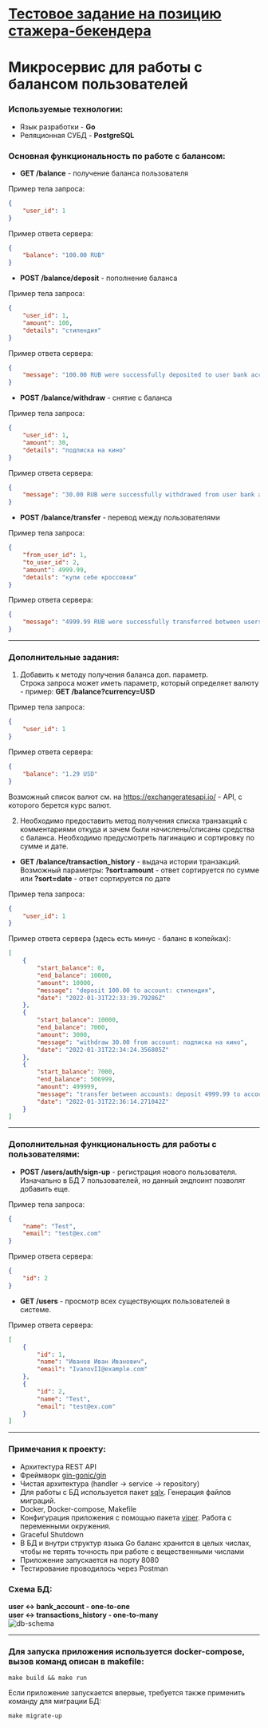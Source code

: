 # __[Тестовое задание на позицию стажера-бекендера](https://github.com/avito-tech/autumn-2021-intern-assignment)__

# __Микросервис для работы с балансом пользователей__

### Используемые технологии:
* Язык разработки - __Go__
* Реляционная СУБД - __PostgreSQL__

### Основная функциональность по работе с балансом:
* __GET /balance__ - получение баланса пользователя <br>

Пример тела запроса:
```json
{
    "user_id": 1
}
```

Пример ответа сервера:
```json
{
    "balance": "100.00 RUB"
}
```

* __POST /balance/deposit__ - пополнение баланса <br>

Пример тела запроса:
```json
{
    "user_id": 1,
    "amount": 100,
    "details": "стипендия"
}
```

Пример ответа сервера:
```json
{
    "message": "100.00 RUB were successfully deposited to user bank account"
}
```

* __POST /balance/withdraw__ - снятие с баланса <br>

Пример тела запроса:
```json
{
    "user_id": 1,
    "amount": 30,
    "details": "подписка на кино"
}
```

Пример ответа сервера:
```json
{
    "message": "30.00 RUB were successfully withdrawed from user bank account"
}
```

* __POST /balance/transfer__ - перевод между пользователями <br>

Пример тела запроса:
```json
{
    "from_user_id": 1,
    "to_user_id": 2,
    "amount": 4999.99,
    "details": "купи себе кроссовки"
}
```

Пример ответа сервера:
```json
{
    "message": "4999.99 RUB were successfully transferred between users"
}
```

---

### Дополнительные задания:
1) Добавить к методу получения баланса доп. параметр. <br>
Строка запроса может иметь параметр, который определяет валюту - пример: __GET /balance?currency=USD__ 

Пример тела запроса:
```json
{
    "user_id": 1
}
```

Пример ответа сервера:
```json
{
    "balance": "1.29 USD"
}
```

Возможный список валют см. на https://exchangeratesapi.io/ - API, с которого берется курс валют.

2) Необходимо предоставить метод получения списка транзакций с комментариями откуда и зачем были начислены/списаны средства с баланса. Необходимо предусмотреть пагинацию и сортировку по сумме и дате.
* __GET /balance/transaction_history__ - выдача истории транзакций.
Возможный параметры: __?sort=amount__ - ответ сортируется по сумме или __?sort=date__ - ответ сортируется по дате

Пример тела запроса:
```json
{
    "user_id": 1
}
```

Пример ответа сервера (здесь есть минус - баланс в копейках):
```json
[
    {
        "start_balance": 0,
        "end_balance": 10000,
        "amount": 10000,
        "message": "deposit 100.00 to account: стипендия",
        "date": "2022-01-31T22:33:39.79286Z"
    },
    {
        "start_balance": 10000,
        "end_balance": 7000,
        "amount": 3000,
        "message": "withdraw 30.00 from account: подписка на кино",
        "date": "2022-01-31T22:34:24.356805Z"
    },
    {
        "start_balance": 7000,
        "end_balance": 506999,
        "amount": 499999,
        "message": "transfer between accounts: deposit 4999.99 to account: купи себе кроссовки",
        "date": "2022-01-31T22:36:14.271042Z"
    }
]
```

---

### Дополнительная функциональность для работы с пользователями:
* __POST /users/auth/sign-up__ - регистрация нового пользователя. Изначально в БД 7 пользователей, но данный эндпоинт позволят добавить еще. <br>

Пример тела запроса:
```json
{
    "name": "Test",
    "email": "test@ex.com"
}
```
Пример ответа сервера:
```json
{
    "id": 2
}
```
* __GET /users__ - просмотр всех существующих пользователей в системе. <br>

Пример ответа сервера:
```json
[   
    {
        "id": 1,
        "name": "Иванов Иван Иванович",
        "email": "IvanovII@example.com"
    },
    {
        "id": 2,
        "name": "Test",
        "email": "test@ex.com"
    }
]
``` 

---

### Примечания к проекту:
* Архитектура REST API
* Фреймворк [gin-gonic/gin](https://github.com/gin-gonic/gin)
* Чистая архитектура (handler -> service -> repository)
* Для работы с БД используется пакет [sqlx](https://github.com/jmoiron/sqlx). Генерация файлов миграций. 
* Docker, Docker-compose, Makefile 
* Конфигурация приложения с помощью пакета [viper]("https://github.com/spf13/viper"). Работа с переменными окружения.
* Graceful Shutdown
* В БД и внутри структур языка Go баланс хранится в целых числах, чтобы не терять точность при работе с вещественными числами
* Приложение запускается на порту 8080
* Тестирование проводилось через Postman

### Схема БД: <br>
__user <-> bank_account - one-to-one <br>__
__user <-> transactions_history - one-to-many <br>__
![db-schema](https://github.com/ziyadovea/user-balance/blob/main/images/db-schema.png)

---

### Для запуска приложения используется docker-compose, вызов команд описан в makefile:

```
make build && make run
```

Если приложение запускается впервые, требуется также применить команду для миграции БД:

```
make migrate-up
```

